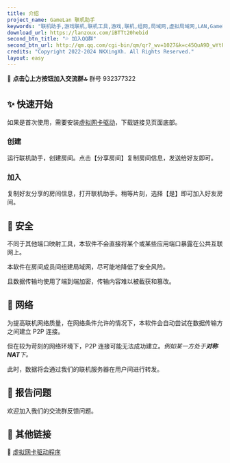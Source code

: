 ```yaml
---
title: 介绍
project_name: GameLan 联机助手
keywords: "联机助手,游戏联机,联机工具,游戏,联机,组网,局域网,虚拟局域网,LAN,GameLan,MC联机"
download_url: https://lanzoux.com/iBTTt20hebid
second_btn_title: "💦 加入QQ群"
second_btn_url: http://qm.qq.com/cgi-bin/qm/qr?_wv=1027&k=c45QuA9D_wYtFfqAaAMnK86BMSV7kZPo&authKey=VOlsMNYtoXUuySmtWIrW3jQHYDbC9lucom30VVoJ27KQdIC4qn5CW9qiUzgb3w4j&noverify=0&group_code=932377322
credits: "Copyright 2022-2024 NKXingXh. All Rights Reserved."
layout: easy
---
```


🔔 **点击👆上方按钮加入交流群🔝** 群号 932377322

<!-- * * * -->

## ✨ 快速开始

如果是首次使用，需要安装[虚拟网卡驱动](#-其他链接)，下载链接见页面底部。

### 创建

运行联机助手，创建房间。点击【分享房间】复制房间信息，发送给好友即可。

### 加入

复制好友分享的房间信息，打开联机助手。稍等片刻，选择【是】即可加入好友房间。

<!-- ## 🔧 本程序可以做什么 -->


<!-- ## 🧱 特性 -->

## 🔐 安全

不同于其他端口映射工具，本软件不会直接将某个或某些应用端口暴露在公共互联网上。

本软件在房间成员间组建局域网，尽可能地降低了安全风险。

且数据传输均使用了端到端加密，传输内容难以被截获和篡改。

## 📡 网络

为提高联机网络质量，在网络条件允许的情况下，本软件会自动尝试在数据传输方之间建立 P2P 连接。

但在较为苛刻的网络环境下，P2P 连接可能无法成功建立。*例如某一方处于**对称 NAT**下。*

此时，数据将会通过我们的联机服务器在用户间进行转发。

<!-- ## 🎯 支持的目标程序 -->

## 📨 报告问题

欢迎加入我们的交流群反馈问题。

<!-- ## 📺 演示视频

[一键破解极域电子教室和机房管理助手](https://www.bilibili.com/video/BV14v411Y78n/) -->

<!-- * * *

## [📃 更新日志](./changes.md)

* * * -->

## 🎈 其他链接

<!-- 📡 -->

🔌 [虚拟网卡驱动程序](https://lanzoux.com/iDXUy20hf6pg)
